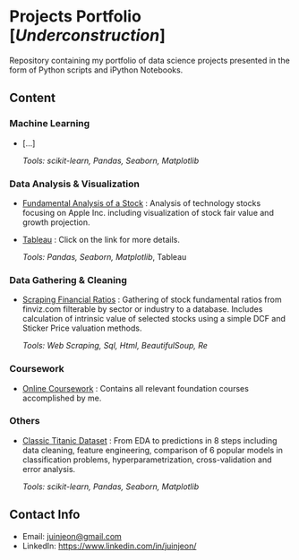 # Projects Portfolio [_Underconstruction_]
Repository containing my portfolio of data science projects presented in the form of Python scripts and iPython Notebooks. <br> 

## Content

### Machine Learning
- [...]

	_Tools: scikit-learn, Pandas, Seaborn, Matplotlib_

### Data Analysis & Visualization
- [Fundamental Analysis of a Stock](https://github.com/jjuinni/Portfolio/blob/master/Fundamental%20Analysis%20of%20a%20Stock/fundamental_analysis_of_apple.ipynb) : Analysis of technology stocks focusing on Apple Inc. including visualization of stock fair value and growth projection.

	
- [Tableau](https://github.com/jjuinni/Portfolio/tree/master/Tableau) : Click on the link for more details.

	_Tools: Pandas, Seaborn, Matplotlib_, Tableau

### Data Gathering & Cleaning 
- [Scraping Financial Ratios](https://github.com/jjuinni/Portfolio/tree/master/Fundamental%20Analysis%20of%20a%20Stock) : Gathering of stock fundamental ratios from finviz.com filterable by sector or industry to a database. Includes calculation of intrinsic value of selected stocks using a simple DCF and Sticker Price valuation methods.

	_Tools: Web Scraping, Sql, Html, BeautifulSoup, Re_

### Coursework
- [Online Coursework](https://github.com/jjuinni/Portfolio/tree/master/Coursework) : Contains all relevant foundation courses accomplished by me.

### Others
- [Classic Titanic Dataset](https://github.com/jjuinni/Portfolio/blob/master/titanic-an-approach-to-top-12.ipynb) : From EDA to predictions in 8 steps including data cleaning, feature engineering, comparison of 6 popular models in classification problems, hyperparametrization, cross-validation and error analysis.

	_Tools: scikit-learn, Pandas, Seaborn, Matplotlib_

## Contact Info
-  Email: juinjeon@gmail.com 
-  LinkedIn: https://www.linkedin.com/in/juinjeon/ 

